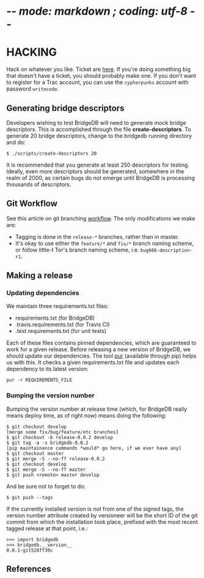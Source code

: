 
# -*- mode: markdown ; coding: utf-8 -*-

HACKING
=======

Hack on whatever you like. Ticket are [here][trac]. If you're doing something
big that doesn't have a ticket, you should probably make one. If you don't
want to register for a Trac account, you can use the ```cypherpunks``` account
with password ```writecode```.

## Generating bridge descriptors

Developers wishing to test BridgeDB will need to generate mock bridge
descriptors. This is accomplished through the file **create-descriptors**.  To
generate 20 bridge descriptors, change to the bridgedb running directory and do:

    $ ./scripts/create-descriptors 20

It is recommended that you generate at least 250 descriptors for testing.
Ideally, even more descriptors should be generated, somewhere in the realm of
2000, as certain bugs do not emerge until BridgeDB is processing thousands of
descriptors.

## Git Workflow

See this article on git branching [workflow][workflow]. The only modifications
we make are:

  * Tagging is done in the ```release-*``` branches, rather than in master.
  * It's okay to use either the ```feature/*``` and ```fix/*``` branch naming
    scheme, or follow little-t Tor's branch naming scheme,
    i.e. ```bug666-description-r1```.

## Making a release

### Updating dependencies

We maintain three requirements.txt files:

* requirements.txt (for BridgeDB)
* .travis.requirements.txt (for Travis CI)
* .test.requirements.txt (for unit tests)

Each of these files contains pinned dependencies, which are guaranteed to work
for a given release.  Before releasing a new version of BridgeDB, we should
update our dependencies.  The tool [pur][pur] (available through pip) helps us
with this.  It checks a given requirements.txt file and updates each dependency
to its latest version:

    pur -r REQUIREMENTS_FILE

### Bumping the version number

Bumping the version number at release time (which, for BridgeDB really means
deploy time, as of right now) means doing the following:

    $ git checkout develop
    [merge some fix/bug/feature/etc branches]
    $ git checkout -b release-0.0.2 develop
    $ git tag -a -s bridgedb-0.0.2
    [pip maintainance commands *would* go here, if we ever have any]
    $ git checkout master
    $ git merge -S --no-ff release-0.0.2
    $ git checkout develop
    $ git merge -S --no-ff master
    $ git push <remote> master develop

And be sure not to forget to do:

    $ git push --tags

If the currently installed version is *not* from one of the signed tags, the
version number attribute created by versioneer will be the short ID of the git
commit from which the installation took place, prefixed with the most recent
tagged release at that point, i.e.:

    >>> import bridgedb
    >>> bridgedb.__version__
    0.0.1-git528ff30c

References
----------
[trac]: https://trac.torproject.org/projects/tor/query?status=!closed&component=Circumvention%2FBridgeDB
[workflow]: https://nvie.com/posts/a-successful-git-branching-model/
[pur]: https://pypi.org/project/pur/
